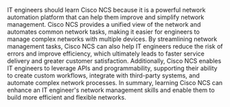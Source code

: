 IT engineers should learn Cisco NCS because it is a powerful network automation platform that can help them improve and simplify network management. Cisco NCS provides a unified view of the network and automates common network tasks, making it easier for engineers to manage complex networks with multiple devices. By streamlining network management tasks, Cisco NCS can also help IT engineers reduce the risk of errors and improve efficiency, which ultimately leads to faster service delivery and greater customer satisfaction. Additionally, Cisco NCS enables IT engineers to leverage APIs and programmability, supporting their ability to create custom workflows, integrate with third-party systems, and automate complex network processes. In summary, learning Cisco NCS can enhance an IT engineer's network management skills and enable them to build more efficient and flexible networks.
